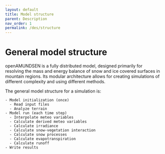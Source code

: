 ```yaml
---
layout: default
title: Model structure
parent: Description
nav_order: 1
permalink: /des/structure
---
```


# General model structure

openAMUNDSEN is a fully distributed model, designed primarily for resolving the mass and energy balance of snow and ice covered surfaces in mountain regions. Its modular architecture allows for creating simulations of different complexity and using different methods.

The general model structure for a simulation is:

    - Model initialization (once)
      - Read input files
      - Analyze terrain
    - Model run (each time step)
      - Interpolate meteo variables
      - Calculate derived meteo variables
      - Calculate irradiance
      - Calculate snow-vegetation interaction
      - Calculate snow processes
      - Calculate evapotranspiration
      - Calculate runoff
    - Write results


<!-- <p align="center">
    <img src="/description/model_structure.png" />
</p> -->
